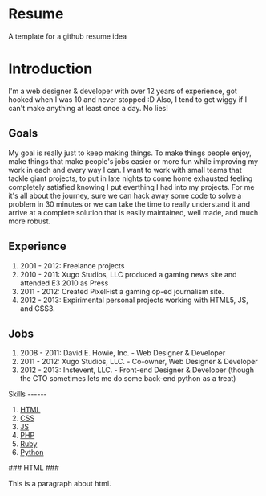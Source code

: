 Resume
======

A template for a github resume idea

Introduction
============
I'm a web designer & developer with over 12 years of experience, got hooked when I was 10 and never stopped :D Also, I tend to get wiggy if I can't make anything at least once a day. No lies!

Goals
-----
My goal is really just to keep making things. To make things people enjoy, make things that make people's jobs easier or more fun while improving my work in each and every way I can. I want to work with small teams that tackle giant projects, to put in late nights to come home exhausted feeling completely satisfied knowing I put everthing I had into my projects. For me it's all about the journey, sure we can hack away some code to solve a problem in 30 minutes or we can take the time to really understand it and arrive at a complete solution that is easily maintained, well made, and much more robust.

Experience
----------
  1. 2001 - 2012: Freelance projects
  2. 2010 - 2011: Xugo Studios, LLC produced a gaming news site and attended E3 2010 as Press
  3. 2011 - 2012: Created PixelFist a gaming op-ed journalism site.
  4. 2012 - 2013: Expirimental personal projects working with HTML5, JS, and CSS3.

Jobs
----
  1. 2008 - 2011: David E. Howie, Inc. - Web Designer & Developer
  2. 2011 - 2012: Xugo Studios, LLC. - Co-owner, Web Designer & Developer
  3. 2012 - 2013: Instevent, LLC. - Front-end Designer & Developer (though the CTO sometimes lets me do some back-end python as a treat)

<div id="skills">
Skills
------

  1. [HTML](#html)
  2. [CSS](css)
  3. [JS](js)
  4. [PHP](php)
  5. [Ruby](ruby)
  6. [Python](python)
</div>

<div id="html">
### HTML ###

This is a paragraph about html.
</div>
